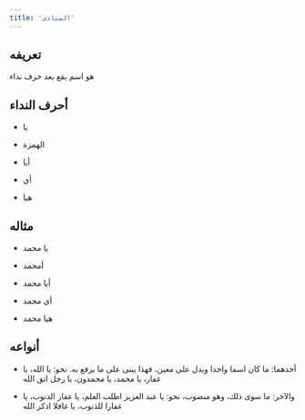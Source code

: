 ```yaml
---
title: 'المنادى'
---
```


## تعريفه

هو اسم يقع بعد حرف نداء

## أحرف النداء

- يا

- الهمزة

- أيا

- أي

- هيا

## مثاله

- يا محمد

- أمحمد

- أيا محمد

- أي محمد

- هيا محمد

## أنواعه

- أحدهما: ما كان اسما واحدا ويدل على معين، فهذا يبنى على ما يرفع به. نحو: يا الله، يا غفار، يا محمد، يا محمدون، يا رجل اتق الله

- والآخر: ما سوى ذلك، وهو منصوب، نحو: يا عبد العزيز اطلب العلم، يا عفار الذنوب، يا غفارا للذنوب، يا غافلا اذكر الله

